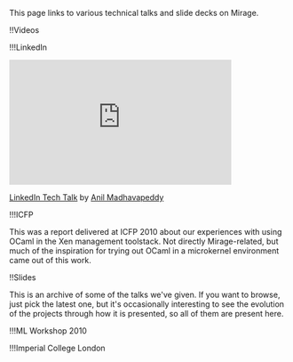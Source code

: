This page links to various technical talks and slide decks on Mirage.

!!Videos

!!!LinkedIn

<iframe src="http://player.vimeo.com/video/16189862" width="400" height="225" frameborder="0"></iframe>
<p><a href="http://vimeo.com/16189862">LinkedIn Tech Talk</a> by <a href="http://anil.recoil.org/">Anil Madhavapeddy</a></p>

!!!ICFP

This was a report delivered at ICFP 2010 about our experiences with using OCaml in the Xen management toolstack. 
Not directly Mirage-related, but much of the inspiration for trying out OCaml in a microkernel environment came out of this work.

!!Slides

This is an archive of some of the talks we've given. If you want to browse, just pick the latest one, but it's occasionally interesting to see the evolution of the projects through how it is presented, so all of them are present here.

!!!ML Workshop 2010

!!!Imperial College London
